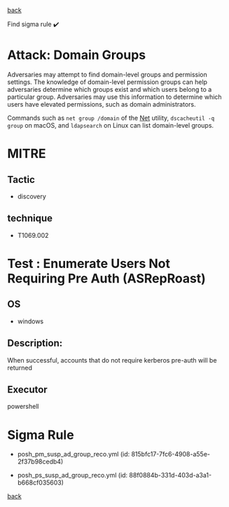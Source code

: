 
[back](../index.md)

Find sigma rule :heavy_check_mark: 

# Attack: Domain Groups 

Adversaries may attempt to find domain-level groups and permission settings. The knowledge of domain-level permission groups can help adversaries determine which groups exist and which users belong to a particular group. Adversaries may use this information to determine which users have elevated permissions, such as domain administrators.

Commands such as <code>net group /domain</code> of the [Net](https://attack.mitre.org/software/S0039) utility,  <code>dscacheutil -q group</code> on macOS, and <code>ldapsearch</code> on Linux can list domain-level groups.

# MITRE
## Tactic
  - discovery


## technique
  - T1069.002


# Test : Enumerate Users Not Requiring Pre Auth (ASRepRoast)
## OS
  - windows


## Description:
When successful, accounts that do not require kerberos pre-auth will be returned


## Executor
powershell

# Sigma Rule
 - posh_pm_susp_ad_group_reco.yml (id: 815bfc17-7fc6-4908-a55e-2f37b98cedb4)

 - posh_ps_susp_ad_group_reco.yml (id: 88f0884b-331d-403d-a3a1-b668cf035603)



[back](../index.md)
